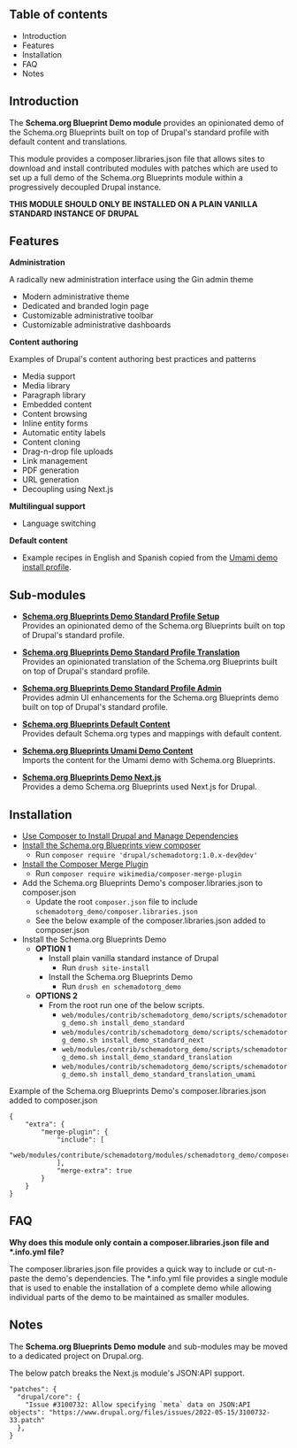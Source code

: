 Table of contents
-----------------

* Introduction
* Features
* Installation
* FAQ
* Notes


Introduction
------------

The **Schema.org Blueprint Demo module** provides an opinionated demo of the
Schema.org Blueprints built on top of Drupal's standard profile with default
content and translations.

This module provides a composer.libraries.json file that allows sites to
download and install contributed modules with patches which are used to set up 
a full demo of the Schema.org Blueprints module within a progressively decoupled
Drupal instance.

**THIS MODULE SHOULD ONLY BE INSTALLED ON A PLAIN VANILLA STANDARD
INSTANCE OF DRUPAL**


Features
--------

**Administration**

A radically new administration interface using the Gin admin theme

- Modern administrative theme
- Dedicated and branded login page
- Customizable administrative toolbar
- Customizable administrative dashboards

**Content authoring**

Examples of Drupal's content authoring best practices and patterns

- Media support
- Media library
- Paragraph library
- Embedded content
- Content browsing
- Inline entity forms
- Automatic entity labels
- Content cloning
- Drag-n-drop file uploads
- Link management
- PDF generation
- URL generation
- Decoupling using Next.js

**Multilingual support**

- Language switching

**Default content**

- Example recipes in English and Spanish copied from the
  [Umami demo install profile](https://www.drupal.org/docs/umami-drupal-demonstration-installation-profile).


Sub-modules
-----------

- **[Schema.org Blueprints Demo Standard Profile Setup](https://git.drupalcode.org/project/schemadotorg/-/tree/1.0.x/modules/schemadotorg_demo/modules/schemadotorg_demo_standard)**    
  Provides an opinionated demo of the Schema.org Blueprints built on top of Drupal's standard profile.

- **[Schema.org Blueprints Demo Standard Profile Translation](https://git.drupalcode.org/project/schemadotorg/-/tree/1.0.x/modules/schemadotorg_demo/modules/schemadotorg_demo_standardard_translation)**    
  Provides an opinionated translation of the Schema.org Blueprints built on top of Drupal's standard profile.

- **[Schema.org Blueprints Demo Standard Profile Admin](https://git.drupalcode.org/project/schemadotorg/-/tree/1.0.x/modules/schemadotorg_demo/modules/schemadotorg_demo_standard_admin)**    
  Provides admin UI enhancements for the Schema.org Blueprints demo built on top of Drupal's standard profile.

- **[Schema.org Blueprints Default Content](https://git.drupalcode.org/project/schemadotorg/-/tree/1.0.x/modules/schemadotorg_demo/modules/schemadotorg_demo_default_content)**    
  Provides default Schema.org types and mappings with default content.

- **[Schema.org Blueprints Umami Demo Content](https://git.drupalcode.org/project/schemadotorg/-/tree/1.0.x/modules/schemadotorg_demo/modules/schemadotorg_demo_umami_content)**    
  Imports the content for the Umami demo with Schema.org Blueprints.

- **[Schema.org Blueprints Demo Next.js](https://git.drupalcode.org/project/schemadotorg/-/tree/1.0.x/modules/schemadotorg_demo/modules/schemadotorg_demo_next)**    
  Provides a demo Schema.org Blueprints used Next.js for Drupal.


Installation
------------

- [Use Composer to Install Drupal and Manage Dependencies](https://www.drupal.org/docs/develop/using-composer/manage-dependencies)
- [Install the Schema.org Blueprints view composer](https://www.drupal.org/project/schemadotorg/releases/1.0.x-dev)
  - Run `composer require 'drupal/schemadotorg:1.0.x-dev@dev'`
- [Install the Composer Merge Plugin](https://github.com/wikimedia/composer-merge-plugin)
  - Run `composer require wikimedia/composer-merge-plugin`
- Add the Schema.org Blueprints Demo's composer.libraries.json to composer.json
  - Update the root `composer.json` file to include `schemadotorg_demo/composer.libraries.json`
  - See the below example of the composer.libraries.json added to composer.json
- Install the Schema.org Blueprints Demo
  - **OPTION 1**
    - Install plain vanilla standard instance of Drupal
      - Run `drush site-install`
    - Install the Schema.org Blueprints Demo
      - Run `drush en schemadotorg_demo`
  - **OPTIONS 2**
    - From the root run one of the below scripts.
      - `web/modules/contrib/schemadotorg_demo/scripts/schemadotorg_demo.sh install_demo_standard`
      - `web/modules/contrib/schemadotorg_demo/scripts/schemadotorg_demo.sh install_demo_standard_next`
      - `web/modules/contrib/schemadotorg_demo/scripts/schemadotorg_demo.sh install_demo_standard_translation`
      - `web/modules/contrib/schemadotorg_demo/scripts/schemadotorg_demo.sh install_demo_standard_translation_umami`

Example of the Schema.org Blueprints Demo's composer.libraries.json added to composer.json

    {
        "extra": {
            "merge-plugin": {
                "include": [
                    "web/modules/contribute/schemadotorg/modules/schemadotorg_demo/composer.libraries.json",
                ],
                "merge-extra": true
            }
        }
    }


FAQ
---

**Why does this module only contain a composer.libraries.json file and \*.info.yml file?**

The composer.libraries.json file provides a quick way to include or cut-n-paste
the demo's dependencies. The \*.info.yml file provides a single module that is
used to enable the installation of a complete demo while allowing individual
parts of the demo to be maintained as smaller modules.


Notes
-----

The **Schema.org Blueprints Demo module** and sub-modules may be moved to a
dedicated project on Drupal.org.

The below patch breaks the Next.js module's JSON:API support.

    "patches": {
      "drupal/core": {
        "Issue #3100732: Allow specifying `meta` data on JSON:API objects": "https://www.drupal.org/files/issues/2022-05-15/3100732-33.patch"
      },
    }

